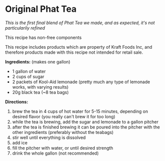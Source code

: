 # Original Phat Tea

_This is the first final blend of Phat Tea we made, and as expected, it's not particularily refined_

 This recipe has non-free components

 This recipe includes products which
are property of Kraft Foods Inc, and 
therefore products made with this recipe not intended for 
retail sale.

**Ingredients:** (makes one gallon)

* 1 gallon of water
* 2 cups of sugar
* 2 packets of Kool-Aid lemonade (pretty
much any type of lemonade works, with 
varying results)
* 20g black tea (~8 tea bags)

**Directions:**

  1. brew the tea in 4 cups of hot water for
5-15 minutes, depending on desired flavor
(you really can't brew it for too long)
  2. while the tea is brewing, add the sugar
and lemonade to a gallon pitcher
  3. after the tea is finished brewing it can
be poured into the pitcher with the other
ingredients (preferably without the teabags)
  4. stir well until everything is dissolved
  5. add ice
  6. fill the pitcher with water, or until
desired strength 
  7. drink the whole gallon (not recommended)

